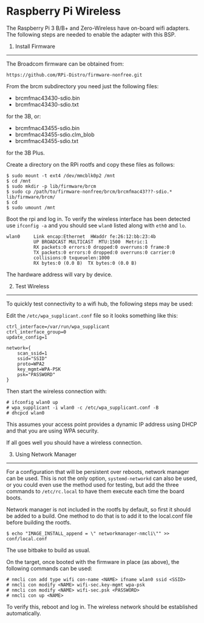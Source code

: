 Raspberry Pi Wireless
=====================

The Raspberry Pi 3 B/B+ and Zero-Wireless have on-board wifi adapters. The
following steps are needed to enable the adapter with this BSP.

1. Install Firmware
-------------------
The Broadcom firmware can be obtained from:

    https://github.com/RPi-Distro/firmware-nonfree.git

From the brcm subdirectory you need just the following files:

  * brcmfmac43430-sdio.bin
  * brcmfmac43430-sdio.txt

for the 3B, or:

  * brcmfmac43455-sdio.bin
  * brcmfmac43455-sdio.clm_blob
  * brcmfmac43455-sdio.txt

for the 3B Plus.

Create a directory on the RPi rootfs and copy these files as follows:

    $ sudo mount -t ext4 /dev/mmcblk0p2 /mnt
    $ cd /mnt
    $ sudo mkdir -p lib/firmware/brcm
    $ sudo cp /path/to/firmware-nonfree/brcm/brcmfmac43???-sdio.* lib/firmware/brcm/
    $ cd
    $ sudo umount /mnt

Boot the rpi and log in. To verify the wireless interface has been detected use
`ifconfig -a` and you should see `wlan0` listed along with `eth0` and `lo`.

    wlan0     Link encap:Ethernet  HWaddr fe:26:12:bb:23:4b
              UP BROADCAST MULTICAST  MTU:1500  Metric:1
              RX packets:0 errors:0 dropped:0 overruns:0 frame:0
              TX packets:0 errors:0 dropped:0 overruns:0 carrier:0
              collisions:0 txqueuelen:1000
              RX bytes:0 (0.0 B)  TX bytes:0 (0.0 B)

The hardware address will vary by device.

2. Test Wireless
----------------
To quickly test connectivity to a wifi hub, the following steps may be used:

Edit the `/etc/wpa_supplicant.conf` file so it looks something like this:

    ctrl_interface=/var/run/wpa_supplicant
    ctrl_interface_group=0
    update_config=1

    network={
        scan_ssid=1
        ssid="SSID"
        proto=WPA2
        key_mgmt=WPA-PSK
        psk="PASSWORD"
    }

Then start the wireless connection with:

    # ifconfig wlan0 up
    # wpa_supplicant -i wlan0 -c /etc/wpa_supplicant.conf -B
    # dhcpcd wlan0

This assumes your access point provides a dynamic IP address using DHCP and
that you are using WPA security.

If all goes well you should have a wireless connection.

3. Using Network Manager
------------------------
For a configuration that will be persistent over reboots, network manager can
be used. This is not the only option, `systemd-networkd` can also be used, or
you could even use the method used for testing, but add the three commands to
`/etc/rc.local` to have them execute each time the board boots.

Network manager is not included in the rootfs by default, so first it should
be added to a build. One method to do that is to add it to the local.conf file
before building the rootfs.

    $ echo "IMAGE_INSTALL_append = \" networkmanager-nmcli\"" >> conf/local.conf

The use bitbake to build as usual.

On the target, once booted with the firmware in place (as above), the following
commands can be used:

    # nmcli con add type wifi con-name <NAME> ifname wlan0 ssid <SSID>
    # nmcli con modify <NAME> wifi-sec.key-mgmt wpa-psk
    # nmcli con modify <NAME> wifi-sec.psk <PASSWORD>
    # nmcli con up <NAME>

To verify this, reboot and log in. The wireless network should be established
automatically.
